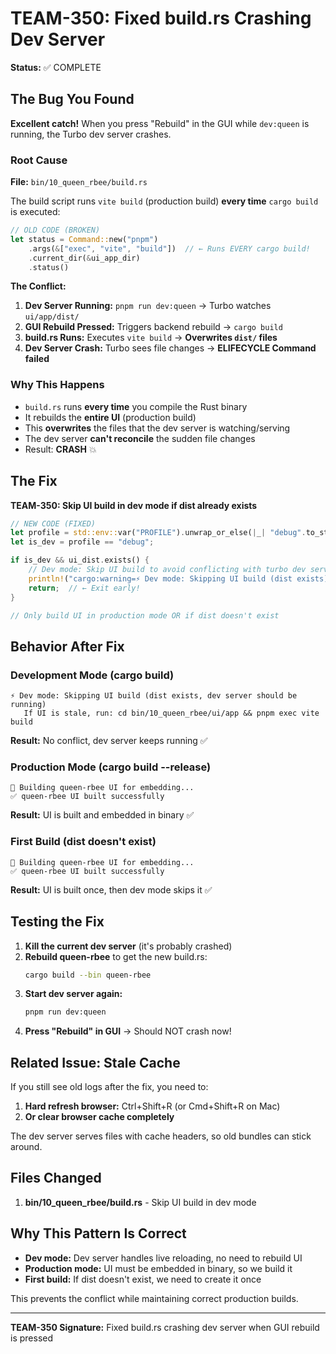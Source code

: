 # TEAM-350: Fixed build.rs Crashing Dev Server

**Status:** ✅ COMPLETE

## The Bug You Found

**Excellent catch!** When you press "Rebuild" in the GUI while `dev:queen` is running, the Turbo dev server crashes.

### Root Cause

**File:** `bin/10_queen_rbee/build.rs`

The build script runs `vite build` (production build) **every time** `cargo build` is executed:

```rust
// OLD CODE (BROKEN)
let status = Command::new("pnpm")
    .args(&["exec", "vite", "build"])  // ← Runs EVERY cargo build!
    .current_dir(&ui_app_dir)
    .status()
```

**The Conflict:**

1. **Dev Server Running:** `pnpm run dev:queen` → Turbo watches `ui/app/dist/`
2. **GUI Rebuild Pressed:** Triggers backend rebuild → `cargo build`
3. **build.rs Runs:** Executes `vite build` → **Overwrites `dist/` files**
4. **Dev Server Crash:** Turbo sees file changes → **ELIFECYCLE Command failed**

### Why This Happens

- `build.rs` runs **every time** you compile the Rust binary
- It rebuilds the **entire UI** (production build)
- This **overwrites** the files that the dev server is watching/serving
- The dev server **can't reconcile** the sudden file changes
- Result: **CRASH** 💥

## The Fix

**TEAM-350: Skip UI build in dev mode if dist already exists**

```rust
// NEW CODE (FIXED)
let profile = std::env::var("PROFILE").unwrap_or_else(|_| "debug".to_string());
let is_dev = profile == "debug";

if is_dev && ui_dist.exists() {
    // Dev mode: Skip UI build to avoid conflicting with turbo dev server
    println!("cargo:warning=⚡ Dev mode: Skipping UI build (dist exists)");
    return;  // ← Exit early!
}

// Only build UI in production mode OR if dist doesn't exist
```

## Behavior After Fix

### Development Mode (cargo build)
```
⚡ Dev mode: Skipping UI build (dist exists, dev server should be running)
   If UI is stale, run: cd bin/10_queen_rbee/ui/app && pnpm exec vite build
```

**Result:** No conflict, dev server keeps running ✅

### Production Mode (cargo build --release)
```
🔨 Building queen-rbee UI for embedding...
✅ queen-rbee UI built successfully
```

**Result:** UI is built and embedded in binary ✅

### First Build (dist doesn't exist)
```
🔨 Building queen-rbee UI for embedding...
✅ queen-rbee UI built successfully
```

**Result:** UI is built once, then dev mode skips it ✅

## Testing the Fix

1. **Kill the current dev server** (it's probably crashed)
2. **Rebuild queen-rbee** to get the new build.rs:
   ```bash
   cargo build --bin queen-rbee
   ```
3. **Start dev server again:**
   ```bash
   pnpm run dev:queen
   ```
4. **Press "Rebuild" in GUI** → Should NOT crash now!

## Related Issue: Stale Cache

If you still see old logs after the fix, you need to:

1. **Hard refresh browser:** Ctrl+Shift+R (or Cmd+Shift+R on Mac)
2. **Or clear browser cache completely**

The dev server serves files with cache headers, so old bundles can stick around.

## Files Changed

1. **bin/10_queen_rbee/build.rs** - Skip UI build in dev mode

## Why This Pattern Is Correct

- **Dev mode:** Dev server handles live reloading, no need to rebuild UI
- **Production mode:** UI must be embedded in binary, so we build it
- **First build:** If dist doesn't exist, we need to create it once

This prevents the conflict while maintaining correct production builds.

---

**TEAM-350 Signature:** Fixed build.rs crashing dev server when GUI rebuild is pressed

